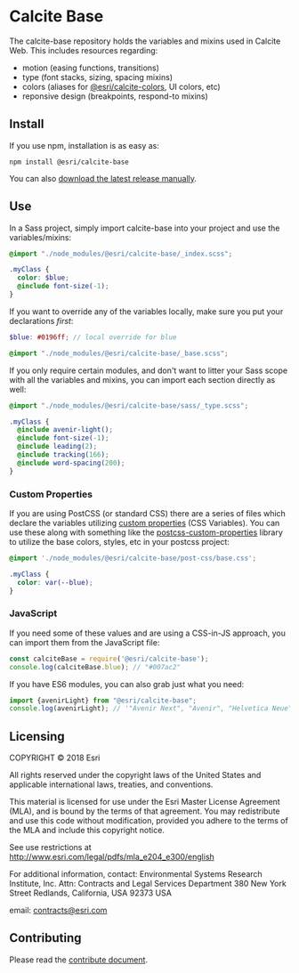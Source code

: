 # Calcite Base

The calcite-base repository holds the variables and mixins used in Calcite Web. This includes resources regarding:

- motion (easing functions, transitions)
- type (font stacks, sizing, spacing mixins)
- colors (aliases for [@esri/calcite-colors](https://github.com/Esri/calcite-colors), UI colors, etc)
- reponsive design (breakpoints, respond-to mixins)

## Install

If you use npm, installation is as easy as:

```
npm install @esri/calcite-base
```

You can also [download the latest release manually](https://github.com/Esri/calcite-colors/releases).

## Use

In a Sass project, simply import calcite-base into your project and use the variables/mixins:

```scss
@import "./node_modules/@esri/calcite-base/_index.scss";

.myClass {
  color: $blue;
  @include font-size(-1);
}
```

If you want to override any of the variables locally, make sure you put your declarations _first_:

```scss
$blue: #0196ff; // local override for blue

@import "./node_modules/@esri/calcite-base/_base.scss";
```

If you only require certain modules, and don't want to litter your Sass scope with all the variables and mixins, you can import each section directly as well:

```scss
@import "./node_modules/@esri/calcite-base/sass/_type.scss";

.myClass {
  @include avenir-light();
  @include font-size(-1);
  @include leading(2);
  @include tracking(166);
  @include word-spacing(200);
}
```

### Custom Properties

If you are using PostCSS (or standard CSS) there are a series of files which declare the variables utilizing [custom properties](https://developer.mozilla.org/en-US/docs/Web/CSS/Using_CSS_custom_properties) (CSS Variables). You can use these along with something like the [postcss-custom-properties](https://github.com/postcss/postcss-custom-properties) library to utilize the base colors, styles, etc in your postcss project:

```css
@import './node_modules/@esri/calcite-base/post-css/base.css';

.myClass {
  color: var(--blue);
}
```

### JavaScript

If you need some of these values and are using a CSS-in-JS approach, you can import them from the JavaScript file:

```js
const calciteBase = require('@esri/calcite-base');
console.log(calciteBase.blue); // "#007ac2"
```

If you have ES6 modules, you can also grab just what you need:

```js
import {avenirLight} from "@esri/calcite-base";
console.log(avenirLight); // '"Avenir Next", "Avenir", "Helvetica Neue", sans-serif'
```

## Licensing

COPYRIGHT © 2018 Esri

All rights reserved under the copyright laws of the United States
and applicable international laws, treaties, and conventions.

This material is licensed for use under the Esri Master License
Agreement (MLA), and is bound by the terms of that agreement.
You may redistribute and use this code without modification,
provided you adhere to the terms of the MLA and include this
copyright notice.

See use restrictions at http://www.esri.com/legal/pdfs/mla_e204_e300/english

For additional information, contact:
Environmental Systems Research Institute, Inc.
Attn: Contracts and Legal Services Department
380 New York Street
Redlands, California, USA 92373
USA

email: contracts@esri.com

## Contributing

Please read the [contribute document](CONTRIBUTING.md).
